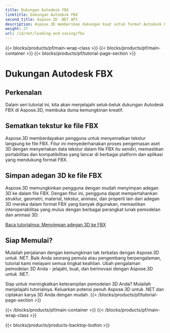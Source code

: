 ```yaml
---
title: Dukungan Autodesk FBX
linktitle: Dukungan Autodesk FBX
second_title: Aspose.3D .NET API
description: Aspose.3D memberikan dukungan kuat untuk format Autodesk FBX, memungkinkan impor dan ekspor model 3D tanpa hambatan, meningkatkan interoperabilitas dan efisiensi alur kerja.
weight: 27
url: /id/net/loading-and-saving/fbx
---
```


{{< blocks/products/pf/main-wrap-class >}}
{{< blocks/products/pf/main-container >}}
{{< blocks/products/pf/tutorial-page-section >}}

# Dukungan Autodesk FBX

## Perkenalan

Dalam seri tutorial ini, kita akan menjelajahi seluk-beluk dukungan Autodesk FBX di Aspose.3D, membuka dunia kemungkinan kreatif.

## Sematkan tekstur ke file FBX

Aspose.3D memberdayakan pengguna untuk menyematkan tekstur langsung ke file FBX. Fitur ini menyederhanakan proses pengemasan aset 3D dengan menyertakan data tekstur dalam file FBX itu sendiri, memastikan portabilitas dan kompatibilitas yang lancar di berbagai platform dan aplikasi yang mendukung format FBX.

## Simpan adegan 3D ke file FBX

Aspose.3D memungkinkan pengguna dengan mudah menyimpan adegan 3D ke dalam file FBX. Dengan fitur ini, pengguna dapat mempertahankan struktur, geometri, material, tekstur, animasi, dan properti lain dari adegan 3D mereka dalam format FBX yang banyak digunakan, memastikan interoperabilitas yang mulus dengan berbagai perangkat lunak pemodelan dan animasi 3D.

[Baca tutorialnya: Menyimpan adegan 3D ke FBX](save-3d-scene)

## Siap Memulai?

Mulailah perjalanan dengan kemungkinan tak terbatas dengan Aspose.3D untuk .NET. Baik Anda seorang pemula atau pengembang berpengalaman, tutorial kami melayani semua tingkat keahlian. Ubah pengalaman pemodelan 3D Anda - jelajahi, buat, dan berinovasi dengan Aspose.3D untuk .NET.

Siap untuk meningkatkan keterampilan pemodelan 3D Anda? Mulailah menjelajahi tutorialnya. Keluarkan potensi penuh Aspose.3D untuk .NET dan ciptakan karya 3D Anda dengan mudah.
{{< /blocks/products/pf/tutorial-page-section >}}

{{< /blocks/products/pf/main-container >}}
{{< /blocks/products/pf/main-wrap-class >}}

{{< blocks/products/products-backtop-button >}}
